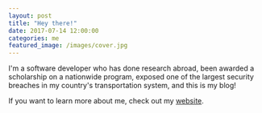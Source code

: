 ```yaml
---
layout: post
title: "Hey there!"
date: 2017-07-14 12:00:00
categories: me
featured_image: /images/cover.jpg
---
```


I'm a software developer who has done research abroad, been awarded a scholarship on a nationwide program, exposed one of the largest security breaches in my country's transportation system, and this is my blog!

If you want to learn more about me, check out my [website](/).